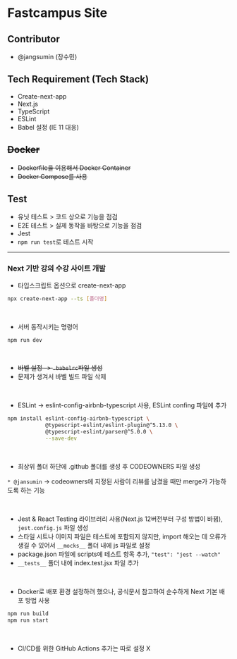 # Fastcampus Site
## Contributor
- @jangsumin (장수민)

## Tech Requirement (Tech Stack)
- Create-next-app
- Next.js
- TypeScript
- ESLint
- Babel 설정 (IE 11 대응)

## ~~Docker~~
- ~~Dockerfile을 이용해서 Docker Container~~
- ~~Docker Compose를 사용~~

## Test
- 유닛 테스트 > 코드 상으로 기능을 점검
- E2E 테스트 > 실제 동작을 바탕으로 기능을 점검
- Jest
- `npm run test`로 테스트 시작
---
### Next 기반 강의 수강 사이트 개발
- 타입스크립트 옵션으로 create-next-app

```bash
npx create-next-app --ts [폴더명]
```
<br/>

- 서버 동작시키는 명령어

```bash
npm run dev
```
<br/>

- ~~바벨 설정 -> `.babelrc`파일 생성~~
- 문제가 생겨서 바벨 빌드 파일 삭제
<br/>

- ESLint -> eslint-config-airbnb-typescript 사용, ESLint confing 파일에 추가

```bash
npm install eslint-config-airbnb-typescript \
            @typescript-eslint/eslint-plugin@^5.13.0 \
            @typescript-eslint/parser@^5.0.0 \
            --save-dev
```
<br/>

- 최상위 폴더 하단에 .github 폴더를 생성 후 CODEOWNERS 파일 생성

`* @jansumin` -> codeowners에 지정된 사람이 리뷰를 남겼을 때만 merge가 가능하도록 하는 기능

<br/>

- Jest & React Testing 라이브러리 사용(Next.js 12버전부터 구성 방법이 바뀜), `jest.config.js` 파일 생성
- 스타일 시트나 이미지 파일은 테스트에 포함되지 않지만, import 해오는 데 오류가 생길 수 있어서 `__mocks__` 폴더 내에 js 파일로 설정 
- package.json 파일에 scripts에 테스트 항목 추가, `"test": "jest --watch"`
- `__tests__` 폴더 내에 index.test.jsx 파일 추가
<br/>

- Docker로 배포 환경 설정하려 했으나, 공식문서 참고하여 순수하게 Next 기본 배포 방법 사용

```bash
npm run build
npm run start
```
<br/>

- CI/CD를 위한 GitHub Actions 추가는 따로 설정 X
<br/>

